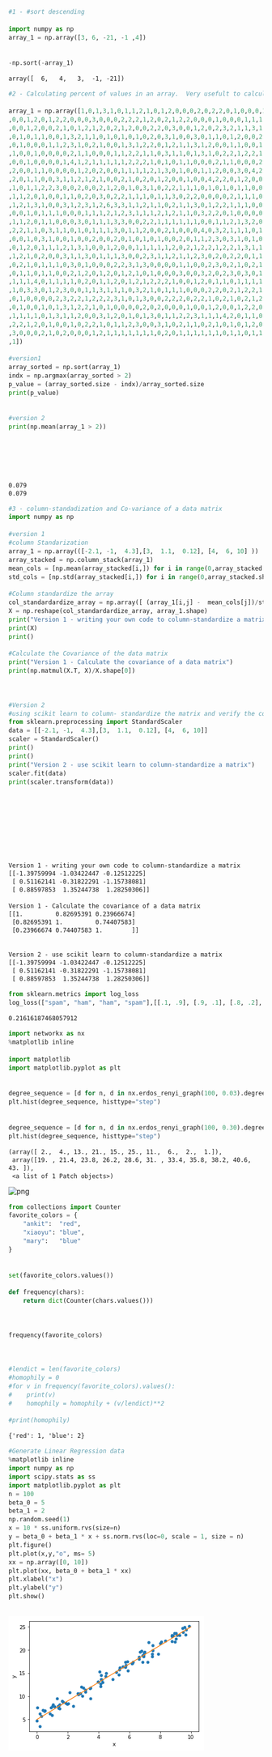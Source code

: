 

```python
#1 - #sort descending

import numpy as np
array_1 = np.array([3, 6, -21, -1 ,4])


-np.sort(-array_1)

```




    array([  6,   4,   3,  -1, -21])




```python
#2 - Calculating percent of values in an array.  Very usefult to calculate p values.

array_1 = np.array([1,0,1,3,1,0,1,1,2,1,0,1,2,0,0,0,2,0,2,2,0,1,0,0,0,1,1,1,2,1,0,0,0,0,0,2,0
,0,0,1,2,0,1,2,2,0,0,0,3,0,0,0,2,2,2,1,2,0,2,1,2,2,0,0,0,1,0,0,0,1,1,1,1,0
,0,0,1,2,0,0,2,1,0,1,2,1,2,0,2,1,2,0,0,2,2,0,3,0,0,1,2,0,2,3,2,1,1,3,1,0,1
,0,1,0,1,1,0,0,1,3,2,1,1,0,1,0,1,0,1,0,2,0,3,1,0,0,3,0,1,1,0,1,2,0,0,2,0,3
,0,1,0,0,0,1,1,2,3,1,0,2,1,0,0,1,3,1,2,2,0,1,2,1,1,3,1,2,0,0,1,1,0,0,1,2,0
,1,0,0,1,0,0,0,0,2,1,1,0,0,0,1,1,2,2,1,1,0,3,1,1,0,1,3,1,0,2,2,1,2,2,1,1,0
,0,0,1,0,0,0,0,1,4,1,2,1,1,1,1,1,2,2,2,1,0,1,0,1,1,0,0,0,2,1,1,0,0,0,2,1,1
,2,0,0,1,1,0,0,0,0,1,2,0,2,0,0,1,1,1,1,2,1,3,0,1,0,0,1,1,2,0,0,3,0,4,2,0,1
,2,0,1,1,0,0,3,1,1,2,1,2,1,0,0,2,1,0,2,0,1,2,0,0,1,0,0,4,2,2,0,1,2,0,0,0,2
,1,0,1,1,2,2,3,0,0,2,0,0,2,1,2,0,1,0,3,1,0,2,2,1,1,1,0,1,0,1,0,1,1,0,0,1,0
,1,1,2,0,1,0,0,1,1,0,2,0,3,0,2,2,1,1,1,0,1,1,3,0,2,2,0,0,0,0,2,1,1,1,0,0,4
,1,2,1,3,1,0,0,3,1,2,3,1,2,6,3,3,1,1,2,1,1,0,2,1,1,3,0,1,2,2,1,1,1,0,0,3,1
,0,0,1,0,1,1,1,0,0,0,1,1,1,2,1,2,3,1,1,1,2,1,2,1,1,0,3,2,2,0,1,0,0,0,0,1,1
,1,1,2,0,1,1,0,0,0,3,0,1,1,1,3,3,0,0,2,2,1,1,1,1,1,1,0,0,1,1,2,1,3,2,0,1,0
,2,2,1,1,0,3,1,1,0,1,0,1,1,1,3,0,1,1,2,0,0,2,1,0,0,0,4,0,3,2,1,1,1,0,1,0,0
,0,0,1,0,3,1,0,0,1,0,0,2,0,0,2,0,1,0,1,0,1,0,0,2,0,1,1,2,3,0,3,1,0,1,0,1,2
,0,1,2,0,1,1,1,2,1,3,1,0,0,1,2,0,0,1,1,1,1,1,2,0,2,1,2,2,1,2,2,1,3,1,1,1,1
,1,2,1,0,2,0,0,3,1,1,3,0,1,1,1,3,0,0,2,3,1,1,2,1,1,2,3,0,2,0,2,2,0,1,1,1,2
,0,2,1,0,1,1,1,0,3,0,1,0,0,0,2,2,3,1,3,0,0,0,0,1,1,0,0,2,3,0,2,1,0,2,1,0,1
,0,1,1,0,1,1,0,0,2,1,2,0,1,2,0,1,2,1,0,1,0,0,0,3,0,0,3,2,0,2,3,0,3,0,1,1,1
,1,1,1,4,0,1,1,1,1,0,2,0,1,1,2,0,1,2,1,2,2,2,1,0,0,1,2,0,1,1,0,1,1,1,1,1,0
,1,0,3,3,0,1,2,3,0,0,1,1,3,1,1,1,0,3,2,1,0,1,1,1,0,0,0,2,2,0,2,1,2,2,1,0,0
,0,1,0,0,0,0,2,3,2,2,1,2,2,2,3,1,0,1,3,0,0,2,2,2,0,2,2,1,0,2,1,0,2,1,2,0,1
,0,1,0,0,1,0,1,3,1,2,2,1,0,1,0,0,0,0,2,0,2,0,0,0,1,0,0,1,2,0,0,1,2,2,0,1,1
,1,1,1,1,0,1,3,1,1,2,0,0,3,1,2,0,1,0,1,3,0,1,1,2,2,3,1,1,1,4,2,0,1,1,0,1,0
,2,2,1,2,0,1,0,0,1,0,2,2,1,0,1,1,2,3,0,0,3,1,0,2,1,1,0,2,1,0,1,0,1,2,0,1,0
,3,0,0,0,2,1,0,2,0,0,0,1,2,1,1,1,1,1,1,1,0,2,0,1,1,1,1,1,1,0,1,1,0,1,1,1,0
,1])

#version1
array_sorted = np.sort(array_1)
indx = np.argmax(array_sorted > 2)
p_value = (array_sorted.size - indx)/array_sorted.size
print(p_value)


#version 2
print(np.mean(array_1 > 2))







```

    0.079
    0.079
    


```python
#3 - column-standadization and Co-variance of a data matrix
import numpy as np

#version 1
#column Standarization
array_1 = np.array(([-2.1, -1,  4.3],[3,  1.1,  0.12], [4,  6, 10] ))
array_stacked = np.column_stack(array_1)
mean_cols = [np.mean(array_stacked[i,]) for i in range(0,array_stacked.shape[0])]
std_cols = [np.std(array_stacked[i,]) for i in range(0,array_stacked.shape[0])]

#Column standardize the array
col_standardardize_array = np.array([ (array_1[i,j] -  mean_cols[j])/std_cols[j] for i in range(0,array_1.shape[0]) for j in range(0,array_1.shape[1])])                                                 
X = np.reshape(col_standardardize_array, array_1.shape)
print("Version 1 - writing your own code to column-standardize a matrix")
print(X)
print()

#Calculate the Covariance of the data matrix
print("Version 1 - Calculate the covariance of a data matrix")
print(np.matmul(X.T, X)/X.shape[0])



#Version 2
#using scikit learn to column- standardize the matrix and verify the code
from sklearn.preprocessing import StandardScaler
data = [[-2.1, -1,  4.3],[3,  1.1,  0.12], [4,  6, 10]]
scaler = StandardScaler()
print()
print()
print("Version 2 - use scikit learn to column-standardize a matrix")
scaler.fit(data)
print(scaler.transform(data))










```

    Version 1 - writing your own code to column-standardize a matrix
    [[-1.39759994 -1.03422447 -0.12512225]
     [ 0.51162141 -0.31822291 -1.15738081]
     [ 0.88597853  1.35244738  1.28250306]]
    
    Version 1 - Calculate the covariance of a data matrix
    [[1.         0.82695391 0.23966674]
     [0.82695391 1.         0.74407583]
     [0.23966674 0.74407583 1.        ]]
    
    
    Version 2 - use scikit learn to column-standardize a matrix
    [[-1.39759994 -1.03422447 -0.12512225]
     [ 0.51162141 -0.31822291 -1.15738081]
     [ 0.88597853  1.35244738  1.28250306]]
    


```python
from sklearn.metrics import log_loss
log_loss(["spam", "ham", "ham", "spam"],[[.1, .9], [.9, .1], [.8, .2], [.35, .65]])
```




    0.21616187468057912




```python
import networkx as nx
%matplotlib inline

import matplotlib
import matplotlib.pyplot as plt


degree_sequence = [d for n, d in nx.erdos_renyi_graph(100, 0.03).degree()]
plt.hist(degree_sequence, histtype="step")


degree_sequence = [d for n, d in nx.erdos_renyi_graph(100, 0.30).degree()]
plt.hist(degree_sequence, histtype="step")
```




    (array([ 2.,  4., 13., 21., 15., 25., 11.,  6.,  2.,  1.]),
     array([19. , 21.4, 23.8, 26.2, 28.6, 31. , 33.4, 35.8, 38.2, 40.6, 43. ]),
     <a list of 1 Patch objects>)




![png](output_4_1.png)



```python
from collections import Counter
favorite_colors = {
    "ankit":  "red",
    "xiaoyu": "blue",
    "mary":   "blue"
}


set(favorite_colors.values())

def frequency(chars):
    return dict(Counter(chars.values()))
    


frequency(favorite_colors)



#lendict = len(favorite_colors)
#homophily = 0
#for v in frequency(favorite_colors).values():
#    print(v)
#    homophily = homophily + (v/lendict)**2
    
#print(homophily)
```




    {'red': 1, 'blue': 2}




```python
#Generate Linear Regression data
%matplotlib inline
import numpy as np 
import scipy.stats as ss 
import matplotlib.pyplot as plt 
n = 100 
beta_0 = 5 
beta_1 = 2 
np.random.seed(1) 
x = 10 * ss.uniform.rvs(size=n) 
y = beta_0 + beta_1 * x + ss.norm.rvs(loc=0, scale = 1, size = n) 
plt.figure()
plt.plot(x,y,"o", ms= 5)
xx = np.array([0, 10])
plt.plot(xx, beta_0 + beta_1 * xx)
plt.xlabel("x")
plt.ylabel("y")
plt.show()



```


![png](output_6_0.png)

